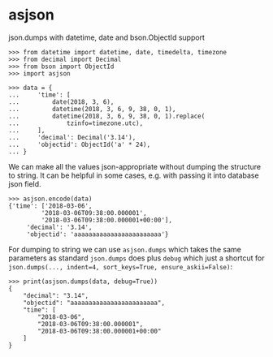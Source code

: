 asjson
======
json.dumps with datetime, date and bson.ObjectId support

    >>> from datetime import datetime, date, timedelta, timezone
    >>> from decimal import Decimal
    >>> from bson import ObjectId
    >>> import asjson

    >>> data = {
    ...     'time': [
    ...         date(2018, 3, 6),
    ...         datetime(2018, 3, 6, 9, 38, 0, 1),
    ...         datetime(2018, 3, 6, 9, 38, 0, 1).replace(
    ...             tzinfo=timezone.utc),
    ...     ],
    ...     'decimal': Decimal('3.14'),
    ...     'objectid': ObjectId('a' * 24),
    ... }

We can make all the values json-appropriate without
dumping the structure to string.
It can be helpful in some cases, e.g. with passing it
into database json field.

    >>> asjson.encode(data)
    {'time': ['2018-03-06',
             '2018-03-06T09:38:00.000001',
             '2018-03-06T09:38:00.000001+00:00'],
         'decimal': '3.14',
         'objectid': 'aaaaaaaaaaaaaaaaaaaaaaaa'}

For dumping to string we can use `asjson.dumps` which takes
the same parameters as standard `json.dumps` does plus `debug`
which just a shortcut for
`json.dumps(..., indent=4, sort_keys=True, ensure_askii=False)`:

    >>> print(asjson.dumps(data, debug=True))
    {
        "decimal": "3.14",
        "objectid": "aaaaaaaaaaaaaaaaaaaaaaaa",
        "time": [
            "2018-03-06",
            "2018-03-06T09:38:00.000001",
            "2018-03-06T09:38:00.000001+00:00"
        ]
    }